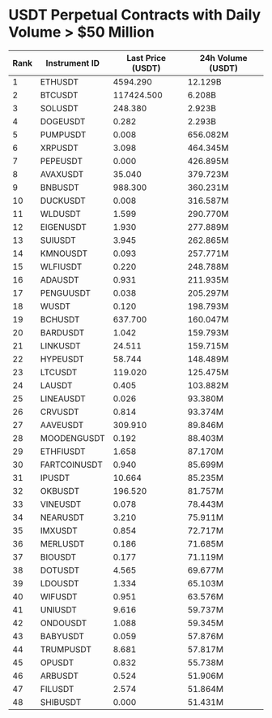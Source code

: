 # USDT Perpetual Contracts with Daily Volume > $50 Million

| Rank | Instrument ID | Last Price (USDT) | 24h Volume (USDT) |
|------|---------------|-------------------|-------------------|
| 1 | ETHUSDT | 4594.290 | 12.129B |
| 2 | BTCUSDT | 117424.500 | 6.208B |
| 3 | SOLUSDT | 248.380 | 2.923B |
| 4 | DOGEUSDT | 0.282 | 2.293B |
| 5 | PUMPUSDT | 0.008 | 656.082M |
| 6 | XRPUSDT | 3.098 | 464.345M |
| 7 | PEPEUSDT | 0.000 | 426.895M |
| 8 | AVAXUSDT | 35.040 | 379.723M |
| 9 | BNBUSDT | 988.300 | 360.231M |
| 10 | DUCKUSDT | 0.008 | 316.587M |
| 11 | WLDUSDT | 1.599 | 290.770M |
| 12 | EIGENUSDT | 1.930 | 277.889M |
| 13 | SUIUSDT | 3.945 | 262.865M |
| 14 | KMNOUSDT | 0.093 | 257.771M |
| 15 | WLFIUSDT | 0.220 | 248.788M |
| 16 | ADAUSDT | 0.931 | 211.935M |
| 17 | PENGUUSDT | 0.038 | 205.297M |
| 18 | WUSDT | 0.120 | 198.793M |
| 19 | BCHUSDT | 637.700 | 160.047M |
| 20 | BARDUSDT | 1.042 | 159.793M |
| 21 | LINKUSDT | 24.511 | 159.715M |
| 22 | HYPEUSDT | 58.744 | 148.489M |
| 23 | LTCUSDT | 119.020 | 125.475M |
| 24 | LAUSDT | 0.405 | 103.882M |
| 25 | LINEAUSDT | 0.026 | 93.380M |
| 26 | CRVUSDT | 0.814 | 93.374M |
| 27 | AAVEUSDT | 309.910 | 89.846M |
| 28 | MOODENGUSDT | 0.192 | 88.403M |
| 29 | ETHFIUSDT | 1.658 | 87.170M |
| 30 | FARTCOINUSDT | 0.940 | 85.699M |
| 31 | IPUSDT | 10.664 | 85.235M |
| 32 | OKBUSDT | 196.520 | 81.757M |
| 33 | VINEUSDT | 0.078 | 78.443M |
| 34 | NEARUSDT | 3.210 | 75.911M |
| 35 | IMXUSDT | 0.854 | 72.717M |
| 36 | MERLUSDT | 0.186 | 71.685M |
| 37 | BIOUSDT | 0.177 | 71.119M |
| 38 | DOTUSDT | 4.565 | 69.677M |
| 39 | LDOUSDT | 1.334 | 65.103M |
| 40 | WIFUSDT | 0.951 | 63.576M |
| 41 | UNIUSDT | 9.616 | 59.737M |
| 42 | ONDOUSDT | 1.088 | 59.345M |
| 43 | BABYUSDT | 0.059 | 57.876M |
| 44 | TRUMPUSDT | 8.681 | 57.817M |
| 45 | OPUSDT | 0.832 | 55.738M |
| 46 | ARBUSDT | 0.524 | 51.906M |
| 47 | FILUSDT | 2.574 | 51.864M |
| 48 | SHIBUSDT | 0.000 | 51.431M |
